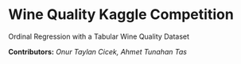 # Wine Quality Kaggle Competition 
Ordinal Regression with a Tabular Wine Quality Dataset

**Contributors:** *Onur Taylan Cicek, Ahmet Tunahan Tas*

